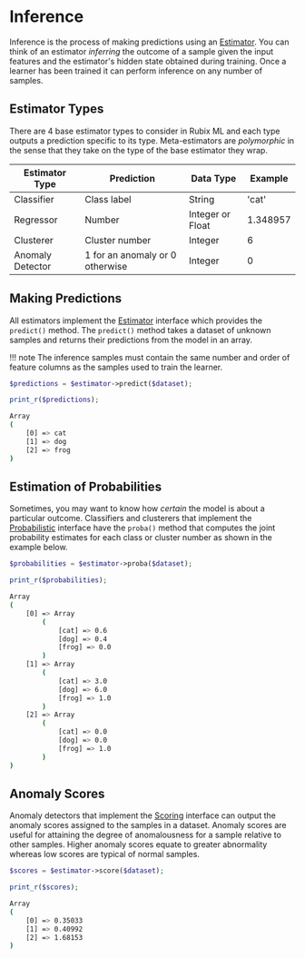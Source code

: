 # Inference
Inference is the process of making predictions using an [Estimator](estimator.md). You can think of an estimator *inferring* the outcome of a sample given the input features and the estimator's hidden state obtained during training. Once a learner has been trained it can perform inference on any number of samples.

## Estimator Types
There are 4 base estimator types to consider in Rubix ML and each type outputs a prediction specific to its type. Meta-estimators are *polymorphic* in the sense that they take on the type of the base estimator they wrap.

| Estimator Type | Prediction | Data Type | Example |
|---|---|---|---|
| Classifier | Class label | String | 'cat' |
| Regressor | Number | Integer or Float | 1.348957 |
| Clusterer | Cluster number | Integer | 6 |
| Anomaly Detector | 1 for an anomaly or 0 otherwise | Integer | 0 |

## Making Predictions
All estimators implement the [Estimator](estimator.md) interface which provides the `predict()` method. The `predict()` method takes a dataset of unknown samples and returns their predictions from the model in an array.

!!! note
    The inference samples must contain the same number and order of feature columns as the samples used to train the learner.

```php
$predictions = $estimator->predict($dataset);

print_r($predictions);
```

```sh
Array
(
    [0] => cat
    [1] => dog
    [2] => frog
)
```

## Estimation of Probabilities
Sometimes, you may want to know how *certain* the model is about a particular outcome. Classifiers and clusterers that implement the [Probabilistic](probabilistic.md) interface have the `proba()` method that computes the joint probability estimates for each class or cluster number as shown in the example below.

```php
$probabilities = $estimator->proba($dataset);  

print_r($probabilities);
```

```sh
Array
(
    [0] => Array
        (
            [cat] => 0.6
            [dog] => 0.4
            [frog] => 0.0
        )
    [1] => Array
        (
            [cat] => 3.0
            [dog] => 6.0
            [frog] => 1.0
        )
    [2] => Array
        (
            [cat] => 0.0
            [dog] => 0.0
            [frog] => 1.0
        )
)
```

## Anomaly Scores
Anomaly detectors that implement the [Scoring](scoring.md) interface can output the anomaly scores assigned to the samples in a dataset. Anomaly scores are useful for attaining the degree of anomalousness for a sample relative to other samples. Higher anomaly scores equate to greater abnormality whereas low scores are typical of normal samples.

```php
$scores = $estimator->score($dataset);

print_r($scores);
```

```sh
Array
(
    [0] => 0.35033
    [1] => 0.40992
    [2] => 1.68153
)
```
